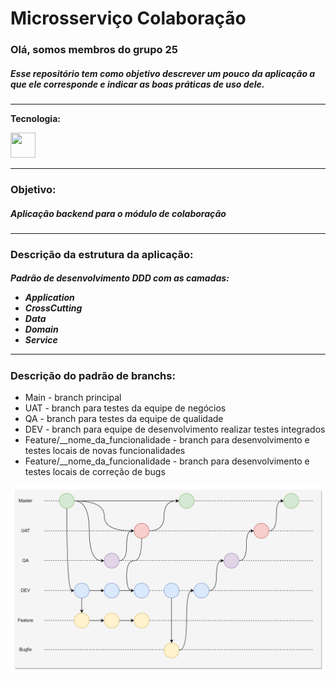 # Microsserviço Colaboração

<h3>Olá, somos membros do grupo 25</h3>

<h5>
Esse repositório tem como objetivo descrever um pouco da aplicação a que ele corresponde e indicar as boas práticas de uso dele.
</h5>

<hr>

<b>Tecnologia:</b>

<img src="https://cdn.jsdelivr.net/gh/devicons/devicon@latest/icons/csharp/csharp-original.svg" width="40" height="40" />
          
<hr>
<h3>Objetivo:</h3>
<h5>Aplicação backend para o módulo de colaboração</h5>

<hr>
<h3>Descrição da estrutura da aplicação:</h3>
<h5>Padrão de desenvolvimento DDD com as camadas:
<ul>
    <li>Application</li>
    <li>CrossCutting</li>
    <li>Data</li>
    <li>Domain</li>
    <li>Service</li>
</ul>

<hr>
<h3>Descrição do padrão de branchs:</h3>
<ul>
    <li>Main - branch principal
    <li>UAT  - branch para testes da equipe de negócios
    <li>QA   - branch para testes da equipe de qualidade
    <li>DEV  - branch para equipe de desenvolvimento realizar testes integrados
    <li>Feature/__nome_da_funcionalidade - branch para desenvolvimento e testes locais de novas funcionalidades
        <li>Feature/__nome_da_funcionalidade - branch para desenvolvimento e testes locais de correção de bugs
</ul>


![alt text](image.png)


